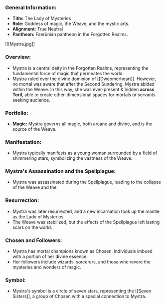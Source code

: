 ### General Information:

- **Title:** The Lady of Mysteries
- **Role:** Goddess of magic, the Weave, and the mystic arts.
- **Alignment:** True Neutral
- **Pantheon:** Faerûnian pantheon in the Forgotten Realms.

![[Mystra.jpg]]
### Overview:

- Mystra is a central deity in the Forgotten Realms, representing the fundamental force of magic that permeates the world.
- Mystra ruled over the divine dominion of [[Dweomerheart]]. However, no mortal was aware that after the Second Sundering, Mystra abided within the Weave. In this way, she was ever-present & hidden **across Toril**, able to create other-dimensional spaces for mortals or servants seeking audience.

### Portfolio:

- **Magic:** Mystra governs all magic, both arcane and divine, and is the source of the Weave.
### Manifestation:

- Mystra typically manifests as a young woman surrounded by a field of shimmering stars, symbolizing the vastness of the Weave.

### Mystra's Assassination and the Spellplague:

- Mystra was assassinated during the Spellplague, leading to the collapse of the Weave and the 
### Resurrection:

- Mystra was later resurrected, and a new incarnation took up the mantle as the Lady of Mysteries.
- The Weave was stabilized, but the effects of the Spellplague left lasting scars on the world.

### Chosen and Followers:

- Mystra has mortal champions known as Chosen, individuals imbued with a portion of her divine essence.
- Her followers include wizards, sorcerers, and those who revere the mysteries and wonders of magic.

### Symbol:

- Mystra's symbol is a circle of seven stars, representing the [[Seven Sisters]], a group of Chosen with a special connection to Mystra.